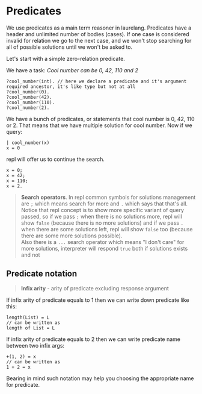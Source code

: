 # Predicates

We use predicates as a main term reasoner in laurelang. Predicates have a header and unlimited number of bodies (cases). If one case is considered invalid for relation we go to the next case, and we won't stop searching for all of possible solutions until we won't be asked to.

Let's start with a simple zero-relation predicate.

We have a task: *Cool number can be 0, 42, 110 and 2*

```laurelang
?cool_number(int). // here we declare a predicate and it's argument required ancestor, it's like type but not at all
?cool_number(0).
?cool_number(42).
?cool_number(110).
?cool_number(2).
```

We have a bunch of predicates, or statements that cool number is 0, 42, 110 or 2. That means that we have multiple solution for cool number. Now if we query:

```laurelang
| cool_number(x)
x = 0
```

repl will offer us to continue the search.

```laurelang
x = 0;
x = 42;
x = 110;
x = 2.
```

> **Search operators**. In repl common symbols for solutions management are `;` which means search for more and `.` which says that that's all. Notice that repl concept is to show more specific variant of query passed, so if we pass `;` when there is no solutions more, repl will show `false` (because there is no more solutions) and if we pass `.` when there are some solutions left, repl will show `false` too (because there are some more solutions possible).  
> Also there is a `...` search operator which means "I don't care" for more solutions, interpreter will respond `true` both if solutions exists and not

## Predicate notation

> **Infix arity** - arity of predicate excluding response argument

If infix arity of predicate equals to 1 then we can write down predicate like this:
```
length(List) = L
// can be written as
length of List = L
```

If infix arity of predicate equals to 2 then we can write predicate name between two infix args:
```
+(1, 2) = x
// can be written as
1 + 2 = x
```

Bearing in mind such notation may help you choosing the appropriate name for predicate.